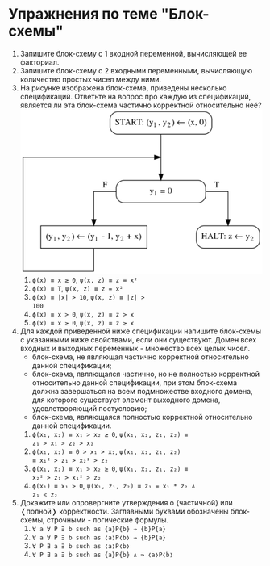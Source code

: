 # Упражнения по теме "Блок-схемы"

1. Запишите блок-схему с 1 входной переменной, вычисляющей ее факториал.
1. Запишите блок-схему с 2 входными переменными, вычисляющую количество простых чисел между ними.
1. На рисунке изображена блок-схема, приведены несколько спецификаций. Ответьте на вопрос про каждую из спецификаций, является ли эта блок-схема частично корректной относительно неё?
![(блок-схема к задаче)](x1_fig1.png)
    1. <code>&straightphi;(x) &equiv; x &ge; 0</code>, <code>&psi;(x, z) &equiv; z = x&sup2;</code>
    1. <code>&straightphi;(x) &equiv; T</code>, <code>&psi;(x, z) &equiv; z = x&sup2;</code>
    1. <code>&straightphi;(x) &equiv; |x| > 10</code>, <code>&psi;(x, z) &equiv; |z| > 100</code>
    1. <code>&straightphi;(x) &equiv; x > 0</code>, <code>&psi;(x, z) &equiv; z > x</code>
    1. <code>&straightphi;(x) &equiv; x &ge; 0</code>, <code>&psi;(x, z) &equiv; z &ge; x</code>
1. Для каждой приведенной ниже спецификации напишите блок-схемы с указанными ниже свойствами, если они существуют. Домен всех входных и выходных переменных - множество всех целых чисел.
    - блок-схема, не являющая частично корректной относительно данной спецификации;
    - блок-схема, являющаяся частично, но не полностью корректной относительно данной спецификации, при этом блок-схема должна завершаться на всем подмножестве входного домена, для которого существует элемент выходного домена, удовлетворяющий постусловию;
    - блок-схема, являющаяся полностью корректной относительно данной спецификации.
    1. <code>&straightphi;(x&#8321;, x&#8322;) &equiv; x&#8321; > x&#8322; &ge; 0</code>, <code>&psi;(x&#8321;, x&#8322;, z&#8321;, z&#8322;) &equiv; z&#8321; > x&#8321; > z&#8322; > x&#8322;</code>
    1. <code>&straightphi;(x&#8321;, x&#8322;) &equiv; 0 > x&#8321; > x&#8322;</code>, <code>&psi;(x&#8321;, x&#8322;, z&#8321;, z&#8322;) &equiv; x&#8321;&sup2; > z&#8321; > x&#8322;&sup2; > z&#8322;</code>
    1. <code>&straightphi;(x&#8321;, x&#8322;) &equiv; x&#8321; > x&#8322; &ge; 0</code>, <code>&psi;(x&#8321;, x&#8322;, z&#8321;, z&#8322;) &equiv; x&#8322;&sup2; > z&#8321; > x&#8321;&sup2; > z&#8322;</code>
    1. <code>&straightphi;(x&#8321;) &equiv; x&#8321; > 0</code>, <code>&psi;(x&#8321;, z&#8321;, z&#8322;) &equiv; z&#8321; = x&#8321; * z&#8322; &and; z&#8321; < z&#8322;</code>
1. Докажите или опровергните утверждения о {частичной} или &#10092;полной&#10093; корректности. Заглавными буквами обозначены блок-схемы, строчными - логические формулы.
    1. <code>&forall; a &forall; P &exist; b such as {a}P{b} &rArr; {b}P{a}</code>
    1. <code>&forall; a &forall; P &exist; b such as &#10092;a&#10093;P&#10092;b&#10093; &rArr; {b}P{a}</code>
    1. <code>&forall; P &exist; a &exist; b such as &#10092;a&#10093;P&#10092;b&#10093;</code>
    1. <code>&forall; P &exist; a &exist; b such as {a}P{b} &and; &not; &#10092;a&#10093;P&#10092;b&#10093;</code>

